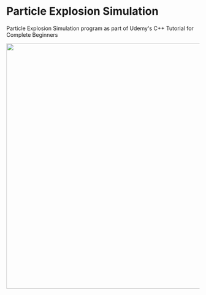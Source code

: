 # Particle Explosion Simulation
Particle Explosion Simulation program as part of Udemy's C++ Tutorial for Complete Beginners

<img src = "https://user-images.githubusercontent.com/60000275/113281368-11568580-9303-11eb-9ec7-f34bf73ffc5d.png" width = "640">
